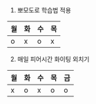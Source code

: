 1. 뽀모도로 학습법 적용<br>

  |월 |화 |수 |목 |
  |--|--|--|--|
  |o |x |o |x |

2. 매일 피어시간 화이팅 외치기
   
  |월 |화 |수 |목 |금|
  |--|--|--|--|---|
  |x |o |x |o |o|
